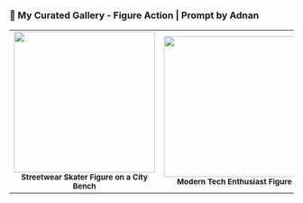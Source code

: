 ### 🎨 My Curated Gallery - Figure Action | Prompt by Adnan

<table>
  <tr>
    <td align="center"><img src="img/Imagen1.png" width="250px;"><br><sub><b>Streetwear Skater Figure on a City Bench</b></sub></td>
    <td align="center"><img src="img/Imagen3.png" width="250px;"><br><sub><b>Modern Tech Enthusiast Figure</b></sub></td>
    <td align="center"><img src="img/Imagen4.png" width="250px;"><br><sub><b>Content Creator in Studio</b></sub></td>
  </tr>
  <tr>
  </tr>
</table>
